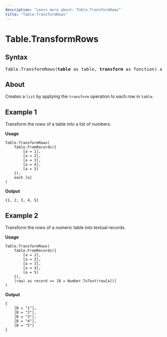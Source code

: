 ```yaml
---
description: "Learn more about: Table.TransformRows"
title: "Table.TransformRows"
---
```

# Table.TransformRows

## Syntax

<pre>
Table.TransformRows(<b>table</b> as table, <b>transform</b> as function) as list
</pre>

## About

Creates a `list` by applying the `transform` operation to each row in `table`.

## Example 1  

Transform the rows of a table into a list of numbers.

**Usage**

```powerquery-m
Table.TransformRows(
    Table.FromRecords({
        [a = 1],
        [a = 2],
        [a = 3],
        [a = 4],
        [a = 5]
    }),
    each [a]
)
```

**Output**

`{1, 2, 3, 4, 5}`

## Example 2

Transform the rows of a numeric table into textual records.

**Usage**

```powerquery-m
Table.TransformRows(
    Table.FromRecords({
        [a = 1],
        [a = 2],
        [a = 3],
        [a = 4],
        [a = 5]
    }),
    (row) as record => [B = Number.ToText(row[a])]
)
```

**Output**

```powerquery-m
{
    [B = "1"],
    [B = "2"],
    [B = "3"],
    [B = "4"],
    [B = "5"]
}
```
